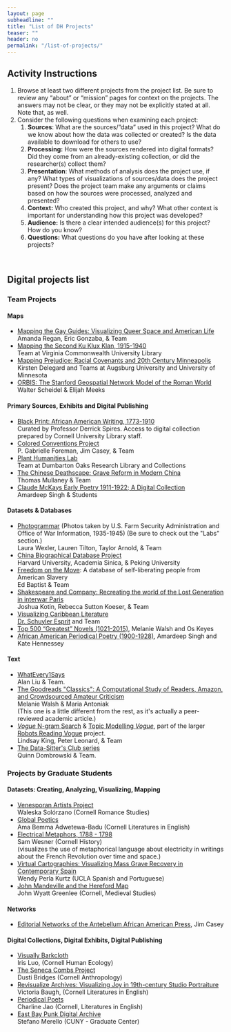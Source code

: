 ```yaml
---
layout: page
subheadline: ""
title: "List of DH Projects"
teaser: ""
header: no
permalink: "/list-of-projects/"
---
```


## **Activity Instructions**

1. Browse at least two different projects from the project list. Be sure to review any “about” or “mission” pages for context on the projects. The answers may not be clear, or they may not be explicitly stated at all. Note that, as well.   
2. Consider the following questions when examining each project:  
   1. **Sources**: What are the sources/”data” used in this project? What do we know about how the data was collected or created? Is the data available to download for others to use?   
   2. **Processing:** How were the sources rendered into digital formats? Did they come from an already-existing collection, or did the researcher(s) collect them?   
   3. **Presentation**: What methods of analysis does the project use, if any? What types of visualizations of sources/data does the project present?  Does the project team make any arguments or claims based on how the sources were processed, analyzed and presented?  
   4. **Context:** Who created this project, and why? What other context is important for understanding how this project was developed?  
   5. **Audience:** Is there a clear intended audience(s) for this project? How do you know?  
   6. **Questions:** What questions do you have after looking at these projects?
<br>

## **Digital projects list**

### Team Projects

#### Maps

* [Mapping the Gay Guides: Visualizing Queer Space and American Life](https://www.mappingthegayguides.org/)  
   Amanda Regan, Eric Gonzaba, & Team  
* [Mapping the Second Ku Klux Klan, 1915-1940](https://labs.library.vcu.edu/klan/)  
   Team at Virginia Commonwealth University Library  
* [Mapping Prejudice: Racial Covenants and 20th Century Minneapolis](https://www.mappingprejudice.org/)  
   Kirsten Delegard and Teams at Augsburg University and University of Minnesota  
* [ORBIS: The Stanford Geospatial Network Model of the Roman World](http://orbis.stanford.edu/)  
   Walter Scheidel & Elijah Meeks

#### Primary Sources, Exhibits and Digital Publishing

* [Black Print: African American Writing, 1773-1910](https://exhibits.library.cornell.edu/blackprint)  
  Curated by Professor Derrick Spires. Access to digital collection prepared by Cornell University Library staff.  
* [Colored Conventions Project](https://coloredconventions.org/)  
   P. Gabrielle Foreman, Jim Casey, & Team  
* [Plant Humanities Lab](https://lab.plant-humanities.org/)  
   Team at Dumbarton Oaks Research Library and Collections  
* [The Chinese Deathscape: Grave Reform in Modern China](http://chinesedeathscape.org/)  
   Thomas Mullaney & Team  
* [Claude McKays Early Poetry 1911-1922; A Digital Collection](https://scalar.lehigh.edu/mckay/index)  
   Amardeep Singh & Students

#### Datasets & Databases

* [Photogrammar](http://photogrammar.yale.edu/) (Photos taken by U.S. Farm Security Administration and Office of War Information, 1935-1945) (Be sure to check out the "Labs" section.)  
   Laura Wexler, Lauren Tilton, Taylor Arnold, & Team  
* [China Biographical Database Project](https://projects.iq.harvard.edu/cbdb)  
   Harvard University, Academia Sinica, & Peking University  
* [Freedom on the Move](http://freedomonthemove.org): A database of self-liberating people from American Slavery  
   Ed Baptist & Team  
* [Shakespeare and Company: Recreating the world of the Lost Generation in interwar Paris](https://shakespeareandco.princeton.edu/)  
   Joshua Kotin, Rebecca Sutton Koeser, & Team  
* [Visualizing Caribbean Literature](https://createcaribbean.org/vcl/home/)  
  [Dr. Schuyler Esprit](https://schuyleresprit.com/esprit/) and Team
* [Top 500 “Greatest” Novels (1021-2015)](https://www.responsible-datasets-in-context.com/posts/top-500-novels/top-500-novels.html), Melanie Walsh and Os Keyes
* [African American Periodical Poetry (1900-1928)](https://www.responsible-datasets-in-context.com/posts/african-american-periodical-poetry/aa-periodical-poetry.html), Amardeep Singh and Kate Hennessey 

#### Text

* [WhatEvery1Says](https://we1s.ucsb.edu/)  
   Alan Liu & Team.  
* [The Goodreads "Classics": A Computational Study of Readers, Amazon, and Crowdsourced Amateur Criticism](https://post45.org/2021/04/the-goodreads-classics-a-computational-study-of-readers-amazon-and-crowdsourced-amateur-criticism/)  
   Melanie Walsh & Maria Antoniak  
   (This one is a little different from the rest, as it's actually a peer-reviewed academic article.)  
* [*Vogue* N-gram Search](http://bookworm.library.yale.edu/) & [Topic Modelling *Vogue*](http://dh.library.yale.edu/projects/vogue/topics/), part of the larger [Robots Reading Vogue](http://dh.library.yale.edu/projects/vogue/) project.  
   Lindsay King, Peter Leonard, & Team  
* [The Data-Sitter's Club series](https://datasittersclub.github.io/site/index.html)  
   Quinn Dombrowski & Team.

 

### Projects by Graduate Students

#### Datasets: Creating, Analyzing, Visualizing, Mapping

* [Venesporan Artists Project](https://www.venesporanartists.org/)  
   Waleska Solórzano (Cornell Romance Studies)   
* [Global Poetics](https://globalpoetics.org/)  
   Ama Bemma Adwetewa-Badu (Cornell Literatures in English)  
* [Electrical Metaphors, 1788 \- 1798](https://sswesner.carto.com/builder/03c00f41-0abb-496b-bb41-411d83cd566c/embed)  
   Sam Wesner (Cornell History)  
   (visualizes the use of metaphorical language about electricity in writings about the French Revolution over time and space.)  
* [Virtual Cartographies: Visualizing Mass Grave Recovery in Contemporary Spain](http://virtualcartographies.com/index.html)  
   Wendy Perla Kurtz (UCLA Spanish and Portuguese)  
* [John Mandeville and the Hereford Map](http://historiacartarum.org/john-mandeville-and-the-hereford-map-2/what-are-you/)  
   John Wyatt Greenlee (Cornell, Medieval Studies)

#### Networks

* [Editorial Networks of the Antebellum African American Press](http://jim-casey.com/enap/), Jim Casey

#### Digital Collections, Digital Exhibits, Digital Publishing

* [Visually Barkcloth](https://visuallythebarkcloth.com/)  
  Iris Luo, (Cornell Human Ecology)  
* [The Seneca Combs Project](https://senecacombs.org/)  
  Dusti Bridges (Cornell Anthropology)  
* [Revisualize Archives: Visualizing Joy in 19th-century Studio Portraiture](http://revisualizearchives.com/)  
   Victoria Baugh, (Cornell Literatures in English)  
* [Periodical Poets](http://periodicalpoets.com/)  
   Charline Jao (Cornell, Literatures in English)  
* [East Bay Punk Digital Archive](https://eastbaypunkda.com/s/east-bay-punk-digital-archive/page/home)  
   Stefano Merello (CUNY \- Graduate Center)




